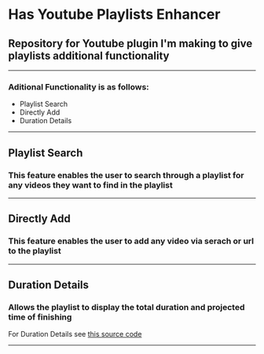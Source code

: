 # Has Youtube Playlists Enhancer

## Repository for Youtube plugin I'm making to give playlists additional functionality

<hr>

### Aditional Functionality is as follows:

- Playlist Search
- Directly Add
- Duration Details

<hr>

## Playlist Search <br>
### This feature enables the user to search through a playlist for any videos they want to find in the playlist

<hr>

## Directly Add <br>
### This feature enables the user to add any video via serach or url to the playlist

<hr>

## Duration Details <br>
### Allows the playlist to display the total duration and projected time of finishing 
For Duration Details see [this source code](https://github.com/nrednav/youtube-playlist-duration-calculator) 
<hr>

